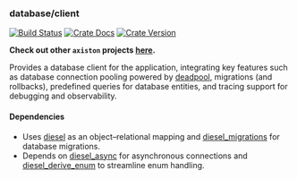 ### database/client

[![Build Status][action-badge]][action-url]
[![Crate Docs][docs-badge]][docs-url]
[![Crate Version][crates-badge]][crates-url]

**Check out other `axiston` projects [here](https://github.com/axiston).**

[action-badge]: https://img.shields.io/github/actions/workflow/status/axiston/axiston/build.yaml?branch=main&label=build&logo=github&style=flat-square
[action-url]: https://github.com/axiston/axiston/actions/workflows/build.yaml
[crates-badge]: https://img.shields.io/crates/v/axiston-db-client.svg?logo=rust&style=flat-square
[crates-url]: https://crates.io/crates/axiston-db-client
[docs-badge]: https://img.shields.io/docsrs/axiston-db-client?logo=Docs.rs&style=flat-square
[docs-url]: http://docs.rs/axiston-db-client

Provides a database client for the application, integrating key features such as
database connection pooling powered by [deadpool][deadpool], migrations (and
rollbacks), predefined queries for database entities, and tracing support for
debugging and observability.

[deadpool]: https://crates.io/crates/deadpool

#### Dependencies

- Uses [diesel][diesel] as an object–relational mapping and
  [diesel_migrations][diesel_migrations] for database migrations.
- Depends on [diesel_async][diesel_async] for asynchronous connections and
  [diesel_derive_enum][diesel_derive_enum] to streamline enum handling.

[diesel]: https://crates.io/crates/diesel
[diesel_migrations]: https://crates.io/crates/diesel_migrations
[diesel_async]: https://crates.io/crates/diesel-async/
[diesel_derive_enum]: https://crates.io/crates/diesel-derive-enum
